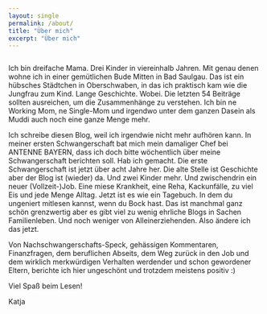 ```yaml
---
layout: single
permalink: /about/
title: "Über mich"
excerpt: "Über mich"
---
```

<figure>
  <img src="../../../../../images/katja_profil.jpg" alt="">
  <figcaption></figcaption>
</figure>
Ich bin dreifache Mama. Drei Kinder in viereinhalb Jahren. Mit genau denen wohne ich in einer gemütlichen Bude Mitten in Bad Saulgau. Das ist ein hübsches Städtchen in Oberschwaben, in das ich praktisch kam wie die Jungfrau zum Kind. Lange Geschichte. Wobei. Die letzten 54 Beiträge sollten ausreichen, um die Zusammenhänge zu verstehen. Ich bin ne Working Mom, ne Single-Mom und irgendwo unter dem ganzen Dasein als Muddi auch noch eine ganze Menge mehr.

Ich schreibe diesen Blog, weil ich irgendwie nicht mehr aufhören kann. In meiner ersten Schwangerschaft bat mich mein damaliger Chef bei ANTENNE BAYERN, dass ich doch bitte wöchentlich über meine Schwangerschaft berichten soll. Hab ich gemacht. Die erste Schwangerschaft ist jetzt über acht Jahre her. Die alte Stelle ist Geschichte aber der Blog ist (wieder) da. Und zwei Kinder mehr. Und zwischendrin ein neuer (Vollzeit-)Job. Eine miese Krankheit, eine Reha, Kackunfälle, zu viel Eis und jede Menge Alltag. Jetzt ist es wie ein Tagebuch. In dem du ungeniert mitlesen kannst, wenn du Bock hast. Das ist manchmal ganz schön grenzwertig aber es gibt viel zu wenig ehrliche Blogs in Sachen Familienleben. Und noch weniger von Alleinerziehenden. Also ändere ich das jetzt.

Von Nachschwangerschafts-Speck, gehässigen Kommentaren, Finanzfragen, dem beruflichen Abseits, dem Weg zurück in den Job und dem wirklich merkwürdigen Verhalten werdender und schon gewordener Eltern, berichte ich hier ungeschönt und trotzdem meistens positiv :) 

Viel Spaß beim Lesen! 

Katja
